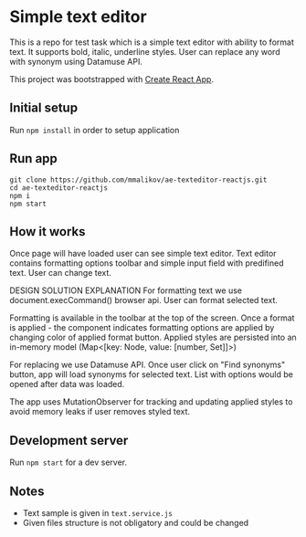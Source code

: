 # Simple text editor
This is a repo for test task which is a simple text editor with ability to format text. It supports bold, italic, underline styles. User can replace any word with synonym using Datamuse API.

This project was bootstrapped with [Create React App](https://github.com/facebookincubator/create-react-app).

## Initial setup
Run `npm install` in order to setup application

## Run app
```
git clone https://github.com/mmalikov/ae-texteditor-reactjs.git
cd ae-texteditor-reactjs
npm i
npm start
```

## How it works
Once page will have loaded user can see simple text editor. Text editor contains formatting options toolbar and simple input field with predifined text. User can change text.

DESIGN SOLUTION EXPLANATION
For formatting text we use document.execCommand() browser api. User can format selected text.

Formatting is available in the toolbar at the top of the screen. Once a format is applied - the component indicates formatting options are applied by changing color of applied format button. Applied styles are persisted into an in-memory model (Map<[key: Node, value: [number, Set<string>]]>)

For replacing we use Datamuse API. Once user click on "Find synonyms" button, app will load synonyms for selected text. List with options would be opened after data was loaded.

The app uses MutationObserver for tracking and updating applied styles to avoid memory leaks if user removes styled text.

## Development server
Run `npm start` for a dev server.

## Notes
+ Text sample is given in `text.service.js`
+ Given files structure is not obligatory and could be changed
